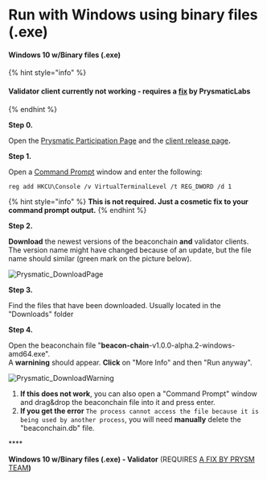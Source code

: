 # Run with Windows using binary files \(.exe\)

#### Windows 10 w/Binary files \(.exe\) 

{% hint style="info" %}
#### Validator client currently not working - requires a [fix](https://github.com/prysmaticlabs/prysm/issues/5456#issue-601128068) by PrysmaticLabs
{% endhint %}

**Step 0.**

Open the [Prysmatic Participation Page](https://prylabs.net/participate) and the [client release page](https://github.com/prysmaticlabs/prysm/releases)**.**

**Step 1.**

Open a [Command Prompt](https://www.wikihow.com/Open-the-Command-Prompt-in-Windows) window and enter the following: 

`reg add HKCU\Console /v VirtualTerminalLevel /t REG_DWORD /d 1`

{% hint style="info" %}
 **This is not required. Just a cosmetic fix to your command prompt output.**
{% endhint %}

**Step 2.**

**Download** the newest versions of the beaconchain **and** validator clients. The version name might have changed because of an update, but the file name should similar \(green mark on the picture below\).

![Prysmatic\_DownloadPage](https://user-images.githubusercontent.com/26490734/79451678-33b69c80-7fe7-11ea-80c8-b92c75fbb937.png)

**Step 3.**

Find the files that have been downloaded. Usually located in the "Downloads" folder

**Step 4.**

Open the beaconchain file  "**beacon-chain**-v1.0.0-alpha.2-windows-amd64.exe".   
A **warnining** should appear. **Click** on "More Info" and then "Run anyway".

![Prysmatic\_DownloadWarning](https://user-images.githubusercontent.com/26490734/79451935-a1fb5f00-7fe7-11ea-875d-f443afe24b09.png)

1. **If this does not work**, you can also open a "Command Prompt" window and drag&drop the beaconchain file into it and press enter.
2. **If you get the error** `The process cannot access the file because it is being used by another process`,  you will need **manually** delete the "beaconchain.db" file.

\*\*\*\*

**Windows 10 w/Binary files \(.exe\) - Validator** \(REQUIRES [A FIX BY PRYSM TEAM](https://github.com/prysmaticlabs/prysm/issues/5456#issue-601128068)**\)**

